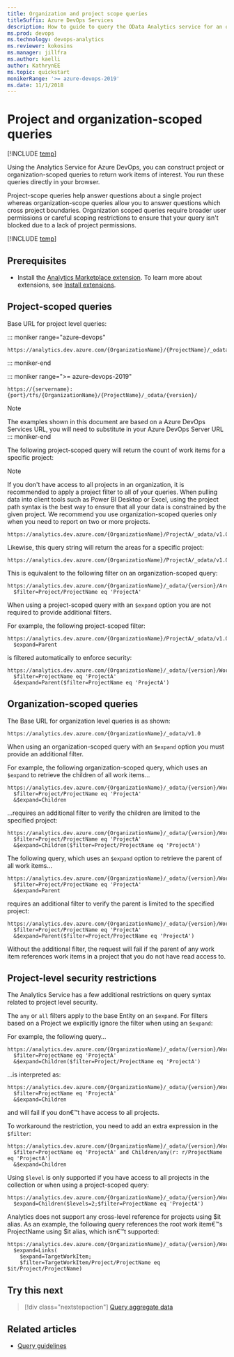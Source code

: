 ```yaml
---
title: Organization and project scope queries
titleSuffix: Azure DevOps Services 
description: How to guide to query the OData Analytics service for an organization or at the project-level in Azure DevOps
ms.prod: devops
ms.technology: devops-analytics
ms.reviewer: kokosins
ms.manager: jillfra
ms.author: kaelli
author: KathrynEE
ms.topic: quickstart
monikerRange: '>= azure-devops-2019'
ms.date: 11/1/2018
---
```


# Project and organization-scoped queries

[!INCLUDE [temp](../../_shared/version-azure-devops.md)]

Using the Analytics Service for Azure DevOps, you can construct project or organization-scoped queries to return work items of interest. You run these queries directly in your browser.

Project-scope queries help answer questions about a single project whereas organization-scope queries allow you to answer questions which cross project boundaries. Organization scoped queries require broader user permissions or careful scoping restrictions to ensure that your query isn't blocked due to a lack of project permissions.


[!INCLUDE [temp](../_shared/analytics-preview.md)]

## Prerequisites 

- Install the [Analytics Marketplace extension](https://marketplace.visualstudio.com/items?itemName=ms.vss-analytics). To learn more about extensions, see [Install extensions](../../marketplace/install-extension.md). 


## Project-scoped queries
Base URL for project level queries:

::: moniker range="azure-devops"

```OData
https://analytics.dev.azure.com/{OrganizationName}/{ProjectName}/_odata/{version}/
```

::: moniker-end

::: moniker range=">= azure-devops-2019"

```OData
https://{servername}:{port}/tfs/{OrganizationName}/{ProjectName}/_odata/{version}/
```
>[!NOTE]
>The examples shown in this document are based on a Azure DevOps Services URL, you will need to substitute in your Azure DevOps Server URL
::: moniker-end

The following project-scoped query will return the count of work items for a specific project:  

>[!NOTE]
>If you don't have access to all projects in an organization, it is recommended to apply a project filter to all of your queries. When pulling data into client tools such as Power BI Desktop or Excel, using the project path syntax is the best way to ensure that all your data is constrained by the given project. We recommend you use organization-scoped queries only when you need to report on two or more projects.


```OData
https://analytics.dev.azure.com/{OrganizationName}/ProjectA/_odata/v1.0/WorkItems/$count
```

Likewise, this query string will return the areas for a specific project:

```OData
https://analytics.dev.azure.com/{OrganizationName}/ProjectA/_odata/v1.0/Areas
```

This is equivalent to the following filter on an organization-scoped query:

```OData
https://analytics.dev.azure.com/{OrganizationName}/_odata/{version}/Areas?
  $filter=Project/ProjectName eq 'ProjectA'
```

When using a project-scoped query with an ```$expand``` option you are not required to provide additional filters.

For example, the following project-scoped filter:

``` odata
https://analytics.dev.azure.com/{OrganizationName}/ProjectA/_odata/v1.0/WorkItems?
  $expand=Parent
```

is filtered automatically to enforce security:

```OData
https://analytics.dev.azure.com/{OrganizationName}/_odata/{version}/WorkItems?
  $filter=ProjectName eq 'ProjectA'
  &$expand=Parent($filter=ProjectName eq 'ProjectA')
```
##  Organization-scoped queries  

The Base URL for organization level queries is as shown:

```OData
https://analytics.dev.azure.com/{OrganizationName}/_odata/v1.0
```

When using an organization-scoped query with an ```$expand``` option you must provide an additional filter.

For example, the following organization-scoped query, which uses an ```$expand``` to retrieve the children of all work items&hellip;
	
```OData
https://analytics.dev.azure.com/{OrganizationName}/_odata/{version}/WorkItems?
  $filter=Project/ProjectName eq 'ProjectA'
  &$expand=Children
```

&hellip;requires an additional filter to verify the children are limited to the specified project:
	
```OData
https://analytics.dev.azure.com/{OrganizationName}/_odata/{version}/WorkItems?
  $filter=Project/ProjectName eq 'ProjectA'
  &$expand=Children($filter=Project/ProjectName eq 'ProjectA')
```

The following query, which uses an ```$expand``` option to retrieve the parent of all work items&hellip;

```OData
https://analytics.dev.azure.com/{OrganizationName}/_odata/{version}/WorkItems?
  $filter=Project/ProjectName eq 'ProjectA'
  &$expand=Parent

```

requires an additional filter to verify the parent is limited to the specified project:

```OData
https://analytics.dev.azure.com/{OrganizationName}/_odata/{version}/WorkItems?
  $filter=Project/ProjectName eq 'ProjectA'
  &$expand=Parent($filter=Project/ProjectName eq 'ProjectA')
```

Without the additional filter, the request will fail if the parent of any work item references work items in a project that you do not have read access to.


## Project-level security restrictions

The Analytics Service has a few additional restrictions on query syntax related to project level security.

The `any` or `all` filters apply to the base Entity on an `$expand`.  For filters based on a Project we explicitly ignore the filter when using an `$expand`:

For example, the following query&hellip;

```OData
https://analytics.dev.azure.com/{OrganizationName}/_odata/{version}/WorkItems?
  $filter=ProjectName eq 'ProjectA'
  &$expand=Children($filter=Project/ProjectName eq 'ProjectA')
```

&hellip;is interpreted as:
```OData
https://analytics.dev.azure.com/{OrganizationName}/_odata/{version}/WorkItems?
  $filter=ProjectName eq 'ProjectA'
  &$expand=Children
```

and will fail if you don€™t have access to all projects.
	
To workaround the restriction, you need to add an extra expression in the `$filter`:

```OData
https://analytics.dev.azure.com/{OrganizationName}/_odata/{version}/WorkItems?
  $filter=ProjectName eq 'ProjectA' and Children/any(r: r/ProjectName eq 'ProjectA')
  &$expand=Children
```

Using `$level` is only supported if you have access to all projects in the collection or when using a project-scoped query:
	
```OData
https://analytics.dev.azure.com/{OrganizationName}/_odata/{version}/WorkItems?
  $expand=Children($levels=2;$filter=ProjectName eq 'ProjectA')
```

Analytics does not support any cross-level reference for projects using $it alias. As an example, the following query references the root work item€™s ProjectName using $it alias, which isn€™t supported:

```OData
https://analytics.dev.azure.com/{OrganizationName}/_odata/{version}/WorkItems?
  $expand=Links(
    $expand=TargetWorkItem;
    $filter=TargetWorkItem/Project/ProjectName eq $it/Project/ProjectName)
```

## Try this next
> [!div class="nextstepaction"]
> [Query aggregate data](aggregated-data-analytics.md)

## Related articles
- [Query guidelines](odata-query-guidelines.md) 
